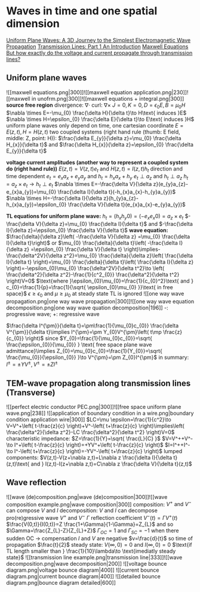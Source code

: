 # Waves in time and one spatial dimension
[Uniform Plane Waves: A 3D Journey to the Simplest Electromagnetic Wave Propagation](https://www.youtube.com/watch?v=zUBXiTkrmSo)
[Transmission Lines: Part 1 An Introduction](https://www.youtube.com/watch?v=yezmCNGTVYU)
[Maxwell Equations](https://www.youtube.com/watch?v=lMSgNwwrGlM)
[But how exactly do the voltage and current propagate through transmission lines?](https://www.youtube.com/watch?v=MbzmAE6s7SI&t=1s)
## Uniform plane waves
![[maxwell equations.png|300]]![[maxwell equation application.png|230]]![[maxwell in unofrm.png|300]]![[maxwell equations + integral.png|300]]
**source free region**
divergence: $\nabla \cdot$ curl: $\nabla \times$
$J=0,K=0,D=\epsilon_{0}E,B=\mu_{0}H$
$\nabla \times E=-\mu_{0} \frac{\delta H}{\delta t}\to H\text{ induces }E$
$\nabla \times H=\epsilon_{0} \frac{\delta E}{\delta t}\to E\text{ induces }H$
uniform plane waves only depend on time, one cartesian coordinate $E=E(z,t),H=H(z,t)$
two coupled systems (right hand rule (thumb: E field, middle: Z, point: H)): $\frac{\delta E_{y}}{\delta z}=\mu_{0} \frac{\delta H_{x}}{\delta t}$ and $\frac{\delta H_{x}}{\delta z}=\epsilon_{0} \frac{\delta E_{y}}{\delta t}$

**voltage current amplitudes (another way to represent a coupled system do (right hand rule))**
$E(z,t)=V(z,t)e_{t}$ and $H(z,t)=I(z,t)h_{t}$ direction and time dependent
$e_{t}=e_{x}a_{x}+e_{y}a_{y}$ and $h_{t}=h_{x}a_{x}+h_{y}$
$e_{t} \perp a_{z}\text{ and }h_{t}\perp a_{z}$
$h_{t}=a_{z} \times e_{t}\to h_{t} \perp e_{t}$
$\nabla \times E=-\frac{\delta V}{\delta z}(e_{y}a_{z}-e_{x}a_{y})=\mu_{0} \frac{\delta I}{\delta t}(-h_{x}a_{x}-h_{y}a_{y})$
$\nabla \times H=-\frac{\delta I}{\delta z}(h_{y}a_{z}-h_{x}a_{y})=\epsilon_{0} \frac{\delta V}{\delta t}(e_{x}a_{x}-e_{y}a_{y})$

**TL equations for uniform plane wave:** $h_{t}=(h_{x}h_{y}0)=(-e_{x}e_{x}0)=a_{z}\times e_{t}$
$-\frac{\delta V}{\delta z}=\mu_{0} \frac{\delta I}{\delta t}$ and $-\frac{\delta I}{\delta z}=\epsilon_{0} \frac{\delta V}{\delta t}$
**wave equation:** $\frac{\delta}{\delta z}\left( -\frac{\delta V}{\delta z} =\mu_{0} \frac{\delta I}{\delta t}\right)$ or $\mu_{0} \frac{\delta}{\delta t}\left( -\frac{\delta I}{\delta z} =\epsilon_{0} \frac{\delta V}{\delta t} \right)\implies-\frac{\delta^2V}{\delta z^2}=\mu_{0} \frac{\delta}{\delta z}\left( \frac{\delta I}{\delta t} \right)=\mu_{0} \frac{\delta}{\delta t}\left( \frac{\delta I}{\delta z} \right)=-\epsilon_{0}\mu_{0} \frac{\delta^2V}{\delta t^2}\to \left( \frac{\delta^2}{\delta z^2}-\frac{1}{c^2_{0}} \frac{\delta^2}{\delta t^2} \right)V=0$ $\text{where }\epsilon_{0}\mu_{0}=\frac{1}{c_{0}^2}\text{ and } c_{0}=\frac{1}{p}=\frac{1}{\sqrt{ \epsilon_{0}\mu_{0} }}\text{ in free space}$
$\epsilon\geq \epsilon_{0}\text{ and }\mu\geq \mu_{0}$
at steady state TL is ignored
![[one way wave propagation.png|one way wave propagation|300]]![[one way wave equation decomposition.png|one way wave quation decomposition|196]]
-: progressive wave; +: regressive wave

$\frac{\delta I^{\pm}}{\delta t}=\pm\frac{1}{\mu_{0}c_{0}} \frac{\delta V^{\pm}}{\delta t}\implies I^{\pm}=\pm Y_{0}V^{\pm}\left( t\mp \frac{z}{c_{0}} \right)$ since $Y_{0}=\frac{1}{\mu_{0}c_{0}}=\sqrt{ \frac{\epsilon_{0}}{\mu_{0}} } \text{ free space plane wave admittance}\implies Z_{0}=\mu_{0}c_{0}=\frac{1}{Y_{0}}=\sqrt{ \frac{\mu_{0}}{\epsilon_{0}} }\to V^{\pm}=\pm Z_{0}I^{\pm}$
$\text{in summary: }I^{\pm}=\pm YV^\pm,V^\pm=\pm ZI^\pm$
## TEM-wave propagation along transmission lines (Transverse)
![[perfect electric conductor PEC.png|300]]![[free space uniform plane wave.png|238]]
![[application of boundary condition in a wire.png|boundary condition application wire|300]]
$LC=\mu \epsilon=\frac{1}{c^2}\to V=V^+\left( t-\frac{z}{c} \right)+V^-\left( t+\frac{z}{c} \right)\implies\left( \frac{\delta^2}{\delta z^2}-LC \frac{\delta^2}{\delta t^2} \right)V=0$
characteristic impedance: $Z=\frac{1}{Y}=\sqrt{ \frac{L}{C} }$
$V=V^++V^- \to I^+\left( t-\frac{z}{c} \right)=+YV^+\left( t-\frac{z}{c} \right)$
$I=I^++I^- \to I^-\left( t+\frac{z}{c} \right)=-YV^-\left( t+\frac{z}{c} \right)$
lumped components: $V(z,t)-V(z+\nabla z,t)=L\nabla z \frac{\delta I}{\delta t}(z,t)\text{ and } I(z,t)-I(z+\nabla z,t)=C\nabla z \frac{\delta V}{\delta t}(z,t)$
## Wave reflection
![[wave (de)composition.png|wave (de)composition|300]]![[wave composition example.png|wave composition|300]]
composition: $V^+\text{ and }V^-$ can compose $V\text{ and }I$
decomposition: $V\text{ and }I$ can decompose pro(re)gressive wave $V^+\text{ and }V^-$
$\Gamma$ reflection coefficient $V^-(t)=\Gamma V^+(t)$
$\frac{V(0,t)}{I(0,t)}=Z \frac{1+\Gamma}{1-\Gamma}=Z_{L}$ and so $\Gamma=\frac{Z_{L}-Z}{Z_{L}+Z}$
$\Gamma_{OC}=1$ and $\Gamma_{SC}=-1$
when there sudden OC -> compensation $I\text{ and }V\text{ are negative}$
$v=\frac{d}{t}$ so time of propagation $\frac{t}{2}$
$\text{steady state: }V(\infty,0)=0\text{ and }I(\infty,0)=0$
$\text{if TL length smaller than } \frac{1}{10}\lambda\to \text{imediatly steady state}$
![[transmission line example.png|transmission line|333]]![[wave decomposition.png|wave decomposition|200]]
![[voltage bounce diagram.png|voltage bounce diagram|400]]
![[current bounce diagram.png|current bounce diagram|400]]
![[detailed bounce diagram.png|bounce diagram detailed|600]]


